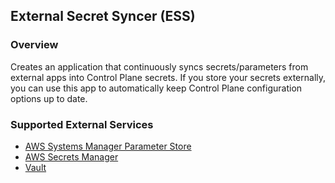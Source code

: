 ## External Secret Syncer (ESS)

### Overview
Creates an application that continuously syncs secrets/parameters from external apps into Control Plane secrets. If you store your secrets externally, you can use this app to automatically keep Control Plane configuration options up to date. 


### Supported External Services
- [AWS Systems Manager Parameter Store](https://docs.aws.amazon.com/systems-manager/latest/userguide/systems-manager-parameter-store.html)
- [AWS Secrets Manager](https://aws.amazon.com/secrets-manager/)
- [Vault](https://www.hashicorp.com/en/products/vault)
